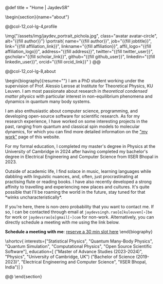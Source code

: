 @def title = "Home | JaydevSR"

<!-- -----------------
     BIOGRAPHY SECTION
     ----------------- -->

\begin{section}{name="about"}

<!-- LEFT COLUMN -->

@@col-12,col-lg-4,profile

\img{"/assets/img/jaydev_portrait_pichola.jpg", class="avatar avatar-circle", alt="{{fill author}}"}
\portrait{
  name="{{fill author}}",
  job="{{fill jobtitle}}",
  link="{{fill affiliation_link}}",
  linkname="{{fill affiliation}}",
  affil_logo="{{fill affiliation_logo}}",
  address="{{fill address}}",
  twitter="{{fill twitter_user}}",
  gscholar="{{fill scholar_link}}",
  github="{{fill github_user}}",
  linkedin="{{fill linkedin_user}}",
  orcid="{{fill orcid_link}}"
}
@@ <!-- end of column -->

<!-- RIGHT COLUMN -->
@@col-12,col-lg-8,about

\begin{biography}{resume=""}
  I am a PhD student working under the supervision of Prof. Alessio Lerose at Institute for Theoretical Physics, KU Leuven. I am most passionate about research in _theoretical condensed matter physics_ with particular interest in non-equilibrium phenomena and dynamics in quantum many body systems.
  
  I am also enthusiastic about computer science, programming, and developing open-source software for scientific research. As for my research experience, I have worked on some interesting projects in the past, ranging from quantum and classical spin models to molecular dynamics, for which you can find more detailed information on the ["my work"](/work/) page of this website.

  For my formal education, I completed my master's degree in Physics at the University of Cambridge in 2024 after having completed my bachelor's degree in Electrical Engineering and Computer Science from IISER Bhopal in 2023.

  Outside of academic life, I find solace in music, learning languages while dabbling with linguistic nuances, and, often, just procrastinating at practising flute or reading books. I have also recently developed a strong affinity to travelling and experiencing new places and cultures. It's quite possible that I'll be roaming the world in the future, stay tuned for that \*winks uncharacteristically\*. 
  
  If you're here, there is non-zero probability that you want to contact me. If so, I can be contacted through email at `jaydevsingh.rao[α]kuleuven[∘]be` for work or `jaydevsrao[α]gmail[∘]com` for non-work. Alternatively, you can directly schedule a meeting with me using the link below.

  **Schedule a meeting with me**: [reserve a 30 min slot here](https://calendar.notion.so/meet/jaydev/slots)
\end{biography}

\shortcv{
  interests=["Statistical Physics", "Quantum Many-Body Physics", "Quantum Simulation", "Computational Physics", "Open Source Scientific Software"],
  education=[
    ("Master of Advance Studies (2023-2024)", "Physics", "University of Cambridge, UK")
    ("Bachelor of Science (2019-2023)", "Electrical Engineering and Computer Science", "IISER Bhopal, India")]
}

@@ <!-- end of column -->
\end{section}

<!-- --------------
     SKILLS SECTION
     -------------- -->

<!-- \begin{section}{name="skills", class="wg-featurette", rowclass="featurette"}

\sectionheading{"Skills", class="col-md-12"}

\skill{"Julia", "90%", img="/assets/img/julia-dots.svg"}
\skill{"Machine Learning", "100%", fa="chart-line"}
\skill{"Photography", "10%", fa="camera-retro"}

\end{section} -->


<!-- ------------------
     EXPERIENCE SECTION
     ------------------ -->

<!-- \begin{section}{name="experience"}

\sectionheading{"Experience", class="col-12 col-lg-4"}

@@col-12,col-lg-8

\experience{
  title="CEO",
  company="GenCoin",
  descr="""
    Responsibilities include:
    * Analysing
    * Modelling
    * Deploying
    """,
  from="Jan 2017",
  to="Present",
  location="California",
  active=true
  }
\experience{
  title="Professor",
  company="University X",
  from="Jan 2016",
  to="Dec 2016",
  last=true,
  location="California",
  descr="Taught electronic engineering and researched semiconductor physics."
  }

@@

\end{section} -->

<!-- -----------------------
     ACCOMPLISHMENTS SECTION
     ----------------------- -->

<!-- \begin{section}{name="accomplishments"}

\sectionheading{"Accomplish­ments", class="col-12 col-lg-4"}

@@col-12,col-lg-8

\certificate{
  title="Neural Networks and Deep Learning",
  meta="Coursera",
  metalink="https://www.coursera.org",
  date="Oct 2018",
  certlink="https://www.coursera.org"
  }
\certificate{
  title="Blockchain Fundamentals",
  descr="Formulated informed **blockchain** models, hypotheses, and use cases.",
  meta="Coursera",
  metalink="https://www.edx.org",
  date="Mar 2018",
  certlink="https://www.edx.org"
  }
\certificate{
  title="Object-Oriented Programming in R: S3 and R6 Course",
  meta="DataCamp",
  metalink="https://www.datacamp.com",
  date="Jul 2017 – Dec 2017",
  certlink="https://www.datacamp.com"
}

@@

\end{section} -->

<!-- --------------------
     RECENT POSTS SECTION
     -------------------- -->

<!-- \begin{section}{name="posts", class="wg-pages"}

\sectionheading{"Recent Posts", class="col-12 col-lg-4"}

@@col-12,col-lg-8

{{recentposts 3}}

@@

\end{section} -->

<!-- -----------------
     PORTFOLIO SECTION XXX
     ----------------- -->

<!-- -------------
     TALKS SECTION XXX
     ------------- -->

<!-- --------------------
     FEATURED PUB SECTION XXX
     -------------------- -->

<!-- ---------------------------
     RECENT PUBLICATIONS SECTION XXX
     --------------------------- -->
